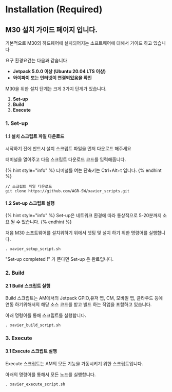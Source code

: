 # Installation (Required)

## M30 설치 가이드 페이지 입니다.

기본적으로 M30의 하드웨어에 설치되어지는 소프트웨어에 대해서 가이드 하고 있습니다&#x20;

요구 환경요건는 다음과 같습니다&#x20;

* **Jetpack 5.0.0 이상 (Ubuntu 20.04 LTS 이상)**&#x20;
* **와이파이 또는 인터넷이 연결되있음을 확인**

M30을 위한 설치 단계는 크게 3가지 단계가 있습니다.

1. **Set-up**
2. **Build**&#x20;
3. **Execute**

### 1. Set-up

#### 1.1 설치 스크립트 파일 다운로드

시작하기 전에 반드시 설치 스크립트 파일을 먼저 다운로드 해주세요&#x20;

터미널을 열어주고 다음 스크립트 다운로드 코드를 입력해줍니다.&#x20;

{% hint style="info" %}
터미널를 여는 단축키는 Ctrl+Alt+t 입니다.
{% endhint %}

```
// 스크립트 파일 다운로드 
git clone https://github.com/AGR-SW/xavier_scripts.git
```

#### 1.2 Set-up 스크립트 실행

{% hint style="info" %}
Set-up은 네트워크 환경에 따라 통상적으로 5-20분까지 소요 될 수 있습니다.
{% endhint %}

처음 M30 소프트웨어를 설치위하기 위에서 셋팅 및 설치 하기 위한 명령어를 실행합니다.

```
. xavier_setup_script.sh
```

"Set-up completed !" 가 뜬다면 Set-up 은 완료입니다.&#x20;

### 2. Build

#### 2.1 Build 스크립트 실행&#x20;

Build 스크립트는 AM에서의 Jetpack GPIO,유저 앱, CM, 모바일 앱, 클라우드 등에 연동 하기위해서의 해당 소스 코드를 받고 빌드 하는 작업을 포함하고 있습니다.

아래 명령어를 통해 스크립트를 실행합니다.&#x20;

```
. xavier_build_script.sh
```



### 3. Execute

#### 3.1 Execute 스크립트 실행

&#x20;Execute 스크립트는 AM의 모든 기능을 가동시키기 위한 스크립트입니다.

아래의 명령어를 통해서 모든 노드를 실행합니다.

```
. xavier_execute_script.sh
```

